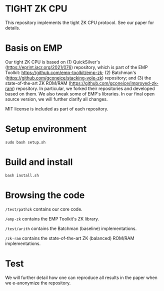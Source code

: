 # TIGHT ZK CPU

This repository implements the tight ZK CPU protocol.
See our paper for details.

Basis on EMP
=====
Our tight ZK CPU is based on (1) QuickSilver's (https://eprint.iacr.org/2021/076) repository, which is part of the EMP Toolkit: https://github.com/emp-toolkit/emp-zk; (2) Batchman's (https://github.com/gconeice/stacking-vole-zk) repository; and (3) the state-of-the-art ZK ROM/RAM (https://github.com/gconeice/improved-zk-ram) repository. In particular, we forked their repositories and developed based on them. We also tweak some of EMP's libraries.
In our final open source version, we will further clarify all changes.

MIT license is included as part of each repository.

Setup environment
=====
`sudo bash setup.sh`

Build and install
=====
`bash install.sh`

Browsing the code
=====
`/test/pathzk` contains our core code.

`/emp-zk` contains the EMP Toolkit's ZK library.

`/test/arith` contains the Batchman (baseline) implementations.

`/zk-ram` contains the state-of-the-art ZK (balanced) ROM/RAM implementations.

Test
=====
We will further detail how one can reproduce all results in the paper when we e-anonymize the repository.
